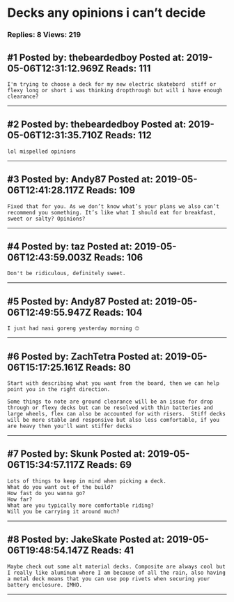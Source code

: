# Decks any opinions i can’t decide

### Replies: 8 Views: 219

## \#1 Posted by: thebeardedboy Posted at: 2019-05-06T12:31:12.969Z Reads: 111

```
I'm trying to choose a deck for my new electric skatebord  stiff or flexy long or short i was thinking dropthrough but will i have enough clearance?
```

---
## \#2 Posted by: thebeardedboy Posted at: 2019-05-06T12:31:35.710Z Reads: 112

```
lol mispelled opinions
```

---
## \#3 Posted by: Andy87 Posted at: 2019-05-06T12:41:28.117Z Reads: 109

```
Fixed that for you. As we don’t know what’s your plans we also can’t recommend you something. It’s like what I should eat for breakfast, sweet or salty? Opinions?
```

---
## \#4 Posted by: taz Posted at: 2019-05-06T12:43:59.003Z Reads: 106

```
Don't be ridiculous, definitely sweet.
```

---
## \#5 Posted by: Andy87 Posted at: 2019-05-06T12:49:55.947Z Reads: 104

```
I just had nasi goreng yesterday morning 🙄
```

---
## \#6 Posted by: ZachTetra Posted at: 2019-05-06T15:17:25.161Z Reads: 80

```
Start with describing what you want from the board, then we can help point you in the right direction.

Some things to note are ground clearance will be an issue for drop through or flexy decks but can be resolved with thin batteries and large wheels, flex can also be accounted for with risers.  Stiff decks will be more stable and responsive but also less comfortable, if you are heavy then you'll want stiffer decks
```

---
## \#7 Posted by: Skunk Posted at: 2019-05-06T15:34:57.117Z Reads: 69

```
Lots of things to keep in mind when picking a deck. 
What do you want out of the build?
How fast do you wanna go? 
How far?
What are you typically more comfortable riding? 
Will you be carrying it around much?
```

---
## \#8 Posted by: JakeSkate Posted at: 2019-05-06T19:48:54.147Z Reads: 41

```
Maybe check out some alt material decks. Composite are always cool but I really like aluminum where I am because of all the rain, also having a metal deck means that you can use pop rivets when securing your battery enclosure. IMHO.
```

---
